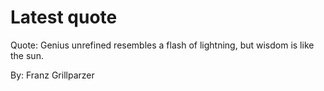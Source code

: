 # Latest quote 

Quote: Genius unrefined resembles a flash of lightning, but wisdom is like the sun. 

By: Franz Grillparzer